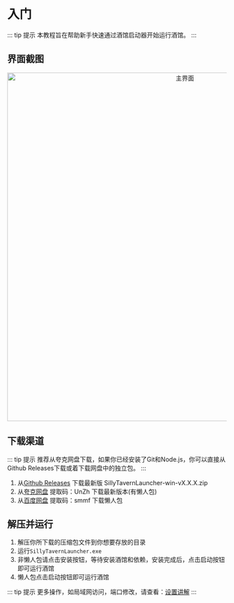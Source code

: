 # 入门
::: tip 提示
本教程旨在帮助新手快速通过酒馆启动器开始运行酒馆。
:::

## 界面截图
<div align="center">
  <img src="/main.png" alt="主界面" width="800"/>
</div>

## 下载渠道
::: tip 提示
推荐从夸克网盘下载，如果你已经安装了Git和Node.js，你可以直接从Github Releases下载或着下载网盘中的独立包。
:::
1. 从[Github Releases](https://github.com/LingyeSoul/SillyTavernLauncher/releases) 下载最新版 SillyTavernLauncher-win-vX.X.X.zip
2. 从[夸克网盘](https://pan.quark.cn/s/efdad4e8e386) 提取码：UnZh 下载最新版本(有懒人包)
3. 从[百度网盘](https://pan.baidu.com/s/1DbyewbHfCfS5XDC1c7RdSg?pwd=smmf) 提取码：smmf 下载懒人包

## 解压并运行
1. 解压你所下载的压缩包文件到你想要存放的目录
2. 运行`SillyTavernLauncher.exe`
3. 非懒人包请点击安装按钮，等待安装酒馆和依赖，安装完成后，点击启动按钮即可运行酒馆
4. 懒人包点击启动按钮即可运行酒馆

::: tip 提示
更多操作，如局域网访问，端口修改，请查看：[设置讲解](/setting)
:::
